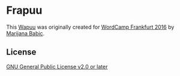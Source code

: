 # Frapuu

This [Wapuu](http://jawordpressorg.github.io/wapuu/) was originally created for [WordCamp Frankfurt 2016](https://frankfurt.wordcamp.org/2016/) by [Marijana Babic](www.studio-biro.de).

## License
[GNU General Public License v2.0 or later](https://spdx.org/licenses/GPL-2.0-or-later.html)


